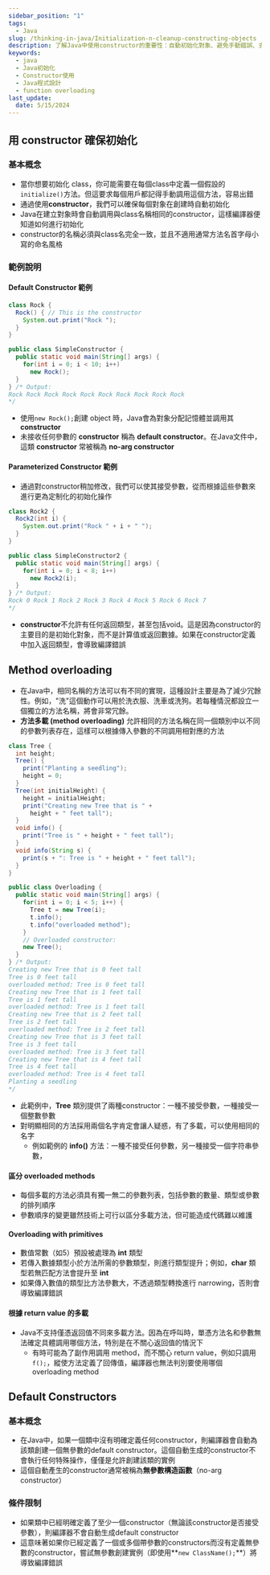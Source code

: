 ```yaml
---
sidebar_position: "1"
tags:
  - Java
slug: /thinking-in-java/Initialization-n-cleanup-constructing-objects
description: 了解Java中使用constructor的重要性：自動初始化對象、避免手動錯誤、支持多樣化參數配置。探討default constructor的自動生成機制及方法多載的實現方式，進而提升程式碼的整潔性和維護效率。
keywords:
  - java
  - Java初始化
  - Constructor使用
  - Java程式設計
  - function overloading
last_update:
  date: 5/15/2024
---
```

## 用 constructor 確保初始化
### 基本概念
- 當你想要初始化 class，你可能需要在每個class中定義一個假設的`initialize()`方法。但這要求每個用戶都記得手動調用這個方法，容易出錯
- 通過使用**constructor**，我們可以確保每個對象在創建時自動初始化
- Java在建立對象時會自動調用與class名稱相同的constructor，這樣編譯器便知道如何進行初始化
- constructor的名稱必須與class名完全一致，並且不適用通常方法名首字母小寫的命名風格
### 範例說明
#### Default Constructor 範例
```java
class Rock {
  Rock() { // This is the constructor
    System.out.print("Rock ");
  }
}

public class SimpleConstructor {
  public static void main(String[] args) {
    for(int i = 0; i < 10; i++)
      new Rock();
  }
} /* Output:
Rock Rock Rock Rock Rock Rock Rock Rock Rock Rock
*/
```

- 使用`new Rock();`創建 object 時，Java會為對象分配記憶體並調用其 **constructor**
- 未接收任何參數的 **constructor** 稱為 **default constructor**。在Java文件中，這類 **constructor** 常被稱為 **no-arg constructor**
#### Parameterized Constructor 範例
- 通過對constructor稍加修改，我們可以使其接受參數，從而根據這些參數來進行更為定制化的初始化操作
```java
class Rock2 {
  Rock2(int i) {
    System.out.print("Rock " + i + " ");
  }
}

public class SimpleConstructor2 {
  public static void main(String[] args) {
    for(int i = 0; i < 8; i++)
      new Rock2(i);
  }
} /* Output:
Rock 0 Rock 1 Rock 2 Rock 3 Rock 4 Rock 5 Rock 6 Rock 7
*/
```
- **constructor**不允許有任何返回類型，甚至包括void。這是因為constructor的主要目的是初始化對象，而不是計算值或返回數據。如果在constructor定義中加入返回類型，會導致編譯錯誤

## Method overloading
- 在Java中，相同名稱的方法可以有不同的實現，這種設計主要是為了減少冗餘性。例如，"洗"這個動作可以用於洗衣服、洗車或洗狗。若每種情況都設立一個獨立的方法名稱，將會非常冗餘。
- **方法多載 (method overloading)** 允許相同的方法名稱在同一個類別中以不同的參數列表存在，這樣可以根據傳入參數的不同調用相對應的方法
```java
class Tree {
  int height;
  Tree() {
    print("Planting a seedling");
    height = 0;
  }
  Tree(int initialHeight) {
    height = initialHeight;
    print("Creating new Tree that is " +
      height + " feet tall");
  }	
  void info() {
    print("Tree is " + height + " feet tall");
  }
  void info(String s) {
    print(s + ": Tree is " + height + " feet tall");
  }
}

public class Overloading {
  public static void main(String[] args) {
    for(int i = 0; i < 5; i++) {
      Tree t = new Tree(i);
      t.info();
      t.info("overloaded method");
    }
    // Overloaded constructor:
    new Tree();
  }	
} /* Output:
Creating new Tree that is 0 feet tall
Tree is 0 feet tall
overloaded method: Tree is 0 feet tall
Creating new Tree that is 1 feet tall
Tree is 1 feet tall
overloaded method: Tree is 1 feet tall
Creating new Tree that is 2 feet tall
Tree is 2 feet tall
overloaded method: Tree is 2 feet tall
Creating new Tree that is 3 feet tall
Tree is 3 feet tall
overloaded method: Tree is 3 feet tall
Creating new Tree that is 4 feet tall
Tree is 4 feet tall
overloaded method: Tree is 4 feet tall
Planting a seedling
*/
```

- 此範例中，**Tree** 類別提供了兩種constructor：一種不接受參數，一種接受一個整數參數
- 對明顯相同的方法採用兩個名字肯定會讓人疑惑，有了多載，可以使用相同的名字
	- 例如範例的 **info()** 方法：一種不接受任何參數，另一種接受一個字符串參數，
#### 區分 overloaded methods
- 每個多載的方法必須具有獨一無二的參數列表，包括參數的數量、類型或參數的排列順序
- 參數順序的變更雖然技術上可行以區分多載方法，但可能造成代碼難以維護
#### Overloading with primitives
- 數值常數（如5）預設被處理為 **int** 類型
- 若傳入數據類型小於方法所需的參數類型，則進行類型提升；例如，**char** 類型若無匹配方法會提升至 **int**
- 如果傳入數值的類型比方法參數大，不透過類型轉換進行 narrowing，否則會導致編譯錯誤
#### 根據 return value 的多載
- Java不支持僅憑返回值不同來多載方法。因為在呼叫時，單憑方法名和參數無法確定具體調用哪個方法，特別是在不關心返回值的情況下
	- 有時可能為了副作用調用 method，而不關心 return value，例如只調用 `f();`，縱使方法定義了回傳值，編譯器也無法判別要使用哪個 overloading method

## Default Constructors
### **基本概念**
- 在Java中，如果一個類中沒有明確定義任何constructor，則編譯器會自動為該類創建一個無參數的default constructor。這個自動生成的constructor不會執行任何特殊操作，僅僅是允許創建該類的實例
- 這個自動產生的constructor通常被稱為**無參數構造函數**（no-arg constructor）
### **條件限制**
- 如果類中已經明確定義了至少一個constructor（無論該constructor是否接受參數），則編譯器不會自動生成default constructor
- 這意味著如果你已經定義了一個或多個帶參數的constructors而沒有定義無參數的constructor，嘗試無參數創建實例（即使用**`new ClassName();`**）將導致編譯錯誤